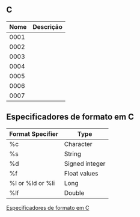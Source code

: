 ## C

| Nome | Descrição |
| ------ | ------ |
| 0001 | |
| 0002 | |
| 0003 | |
| 0004 | |
| 0005 | |
| 0006 | |
| 0007 | |

## Especificadores de formato em C

| Format Specifier	 | Type |
| ------ | ------ |
| %c |	Character |
| %s | String |
| %d | Signed integer |
| %f | Float values  |
| %l or %ld or %li | Long |
| %lf | Double |

[Especificadores de formato em C](https://www.tutorialspoint.com/format-specifiers-in-c)
